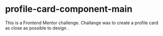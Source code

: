 # profile-card-component-main
This is a Frontend Mentor challenge. Challange was to create a profile card as close as possible to design . 

